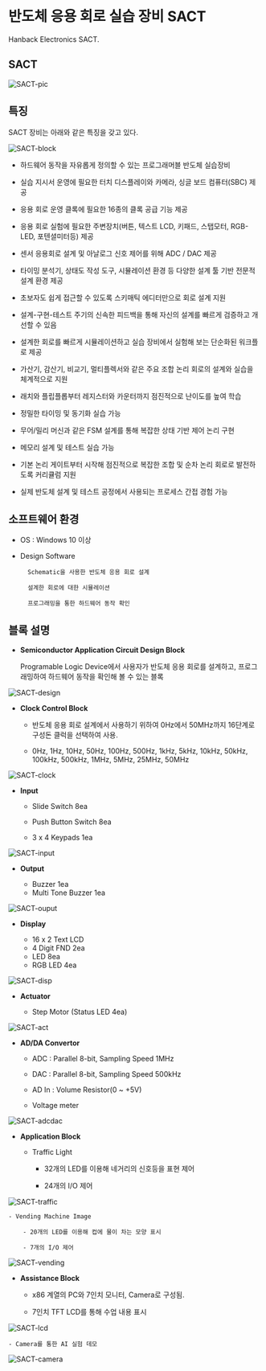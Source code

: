 # 반도체 응용 회로 실습 장비 SACT
Hanback Electronics SACT. 

## SACT 

![SACT-pic](pic/SACT01.png)


## 특징

SACT 장비는 아래와 같은 특징을 갖고 있다. 

![SACT-block](pic/SACT02.png)


- 하드웨어 동작을 자유롭게 정의할 수 있는 프로그래머블 반도체 실습장비

- 실습 지시서 운영에 필요한 터치 디스플레이와 카메라, 싱글 보드 컴퓨터(SBC) 제공

- 응용 회로 운영 클록에 필요한 16종의 클록 공급 기능 제공

- 응용 회로 실험에 필요한 주변장치(버튼, 텍스트 LCD, 키패드, 스탭모터, RGB-LED, 포텐셜미터등) 제공

- 센서 응용회로 설계 및 아날로그 신호 제어를 위해 ADC / DAC 제공

- 타이밍 분석기, 상태도 작성 도구, 시뮬레이션 환경 등 다양한 설계 툴 기반 전문적 설계 환경 제공

- 초보자도 쉽게 접근할 수 있도록 스키매틱 에디터만으로 회로 설계 지원

- 설계-구현-테스트 주기의 신속한 피드백을 통해 자신의 설계를 빠르게 검증하고 개선할 수 있음

- 설계한 회로를 빠르게 시뮬레이션하고 실습 장비에서 실험해 보는 단순화된 워크플로 제공

- 가산기, 감산기, 비교기, 멀티플렉서와 같은 주요 조합 논리 회로의 설계와 실습을 체계적으로 지원

- 래치와 플립플롭부터 레지스터와 카운터까지 점진적으로 난이도를 높여 학습

- 정밀한 타이밍 및 동기화 실습 가능

- 무어/밀리 머신과 같은 FSM 설계를 통해 복잡한 상태 기반 제어 논리 구현

- 메모리 설계 및 테스트 실습 가능

- 기본 논리 게이트부터 시작해 점진적으로 복잡한 조합 및 순차 논리 회로로 발전하도록 커리큘럼 지원

- 실제 반도체 설계 및 테스트 공정에서 사용되는 프로세스 간접 경험 가능


## 소프트웨어 환경 

- OS : Windows 10 이상

- Design Software

		Schematic을 사용한 반도체 응용 회로 설계

		설계한 회로에 대한 시뮬레이션

		프로그래밍을 통한 하드웨어 동작 확인

## 블록 설명

- **Semiconductor Application Circuit Design Block**

	Programable Logic Device에서 사용자가 반도체 응용 회로를 설계하고, 프로그래밍하여 하드웨어 동작을 확인해 볼 수 있는 블록

![SACT-design](pic/SACT03.png)

- **Clock Control Block**

	- 반도체 응용 회로 설계에서 사용하기 위하여 0Hz에서 50MHz까지 16단계로 구성돈 클럭을 선택하여 사용.
		
	- 0Hz, 1Hz, 10Hz, 50Hz, 100Hz, 500Hz, 1kHz, 5kHz, 10kHz, 50kHz, 100kHz, 500kHz, 1MHz, 5MHz, 25MHz, 50MHz

![SACT-clock](pic/SACT04.png)

- **Input**

	- Slide Switch 8ea
	
	- Push Button Switch 8ea
	
	- 3 x 4 Keypads 1ea

![SACT-input](pic/SACT05.png)
 
- **Output**

	- Buzzer 1ea
	- Multi Tone Buzzer 1ea

![SACT-ouput](pic/SACT06.png)
 
- **Display**

	- 16 x 2 Text LCD
	- 4 Digit FND 2ea
	- LED 8ea
	- RGB LED 4ea 

![SACT-disp](pic/SACT07.png)
  
- **Actuator**

	- Step Motor (Status LED 4ea)
 
![SACT-act](pic/SACT08.png)
 
- **AD/DA Convertor**

	- ADC : Parallel 8-bit, Sampling Speed 1MHz
		
	- DAC : Parallel 8-bit, Sampling Speed 500kHz
		
	- AD In : Volume Resistor(0 ~ +5V)
		
	- Voltage meter

![SACT-adcdac](pic/SACT09.png)
 
- **Application Block**

	- Traffic Light 
		
		- 32개의 LED를 이용해 네거리의 신호등을 표현 제어
		
		- 24개의 I/O 제어

![SACT-traffic](pic/SACT10.png)
			
	- Vending Machine Image
		
		- 20개의 LED를 이용해 컵에 물이 차는 모양 표시
		
		- 7개의 I/O 제어

![SACT-vending](pic/SACT11.png)
			

- **Assistance Block**

	- x86 계열의 PC와 7인치 모니터, Camera로 구성됨.
		
	- 7인치 TFT LCD를 통해 수업 내용 표시		

![SACT-lcd](pic/SACT12.png)
			
	- Camera를 통한 AI 실험 데모
		
![SACT-camera](pic/SACT13.png)
			


